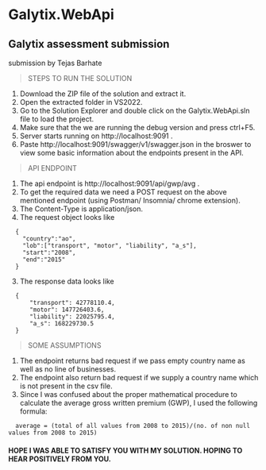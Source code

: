 # Galytix.WebApi
## Galytix assessment  submission


submission by Tejas Barhate 


>STEPS TO RUN THE SOLUTION
1. Download the ZIP file of the solution and extract it.
2. Open the extracted folder in VS2022.
3. Go to the Solution Explorer and double click on the Galytix.WebApi.sln file to load the project.
4. Make sure that the we are running the debug version and press ctrl+F5.
5. Server starts running on http://localhost:9091 .
6. Paste http://localhost:9091/swagger/v1/swagger.json in the broswer to view some basic information about the endpoints present in the API.

>API ENDPOINT
1. The api endpoint is http://localhost:9091/api/gwp/avg .
2. To get the required data we need a POST request on the above mentioned endpoint (using Postman/ Insomnia/ chrome extension).
3. The Content-Type is application/json.
4. The request object looks like 
```
  {
    "country":"ao",
    "lob":["transport", "motor", "liability", "a_s"],
    "start":"2008",
    "end":"2015"
  }
```
3. The response data looks like
```
  {
      "transport": 42778110.4,
      "motor": 147726403.6,
      "liability": 22025795.4,
      "a_s": 168229730.5
  }
```

>SOME ASSUMPTIONS
1. The endpoint returns bad request if we pass empty country name as well as no line of businesses.
2. The endpoint also return bad request if we supply a country name which is not present in the csv file.
3. Since I was confused about the proper mathematical procedure  to calculate the average gross written premium (GWP), I used the following formula:
```
  average = (total of all values from 2008 to 2015)/(no. of non null values from 2008 to 2015)
```




#### HOPE I WAS ABLE TO SATISFY YOU WITH MY SOLUTION. HOPING TO HEAR POSITIVELY FROM YOU.
    

